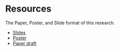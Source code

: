 # Resources

The Paper, Poster, and Slide format of this research.

- [Slides](./slides) 
- [Poster](./poster) 
- [Paper draft](./paper/Reaserch_Paper_Github.pdf) 

